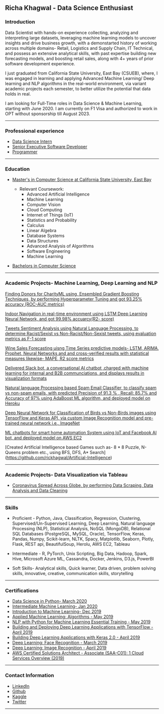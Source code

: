 ## Richa Khagwal - Data Science Enthusiast

### Introduction

Data Scientist with hands-on experience collecting, analyzing and interpreting large datasets, leveraging machine learning models to uncover insights and drive business growth, with a demonstarted history of working across multiple domains- Retail, Logistics and Supply Chain, IT Technical, and possess an extensive analytical skills, with past expertise building new forecasting models, and boosting retail sales, along with 4+ years of prior software development experience. 

I just graduated from California State University, East Bay (CSUEB), where, I was engaged in learning and applying Advanced Machine Learning/ Deep learning and NLP algorithms in the real-world environment, via variant academic projects each semester, to better utilize the potential that data holds in real.

I am looking for Full-Time roles in Data Science & Machine Learning, starting with June 2020. I am currently on F1 Visa and authorized to work in OPT without sponsorship till August 2023.

---

### Professional experience

- [Data Science Intern](https://www.thewinegroup.com/)
- [Senior Executive Software Developer](https://www.bata.in/)
- [Programmer](https://nrlm.gov.in/)

---

### Education

- [Master's in Computer Science at California State University, East Bay](https://catalog.csueastbay.edu/preview_program.php?catoid=19&poid=7757)
  - Relevant Coursework:
    * Advanced Artificial Intelligence
    * Machine Learning
    * Computer Vision
    * Cloud Computing
    * Internet of Things (IoT)
    * Statistics and Probability
    * Calculus
    * Linear Algebra
    * Database Systems
    * Data Structures
    * Advanced Analysis of Algorithms
    * Software Engineering
    * Machine Learning
    
- [Bachelors in Computer Science](http://www.rtu.ac.in/RTU/)

---


### Academic Projects- Machine Learning, Deep Learning and NLP

   [Finding Donors for CharityML using, Ensembled Gradient Boosting Techniques, by performing Hyperparameter Tuning and got 93.25% accuracy (ROC-AUC metrics)](https://github.com/rickhagwal/Finding-Donors-for-CharityML)
    
   [Indoor Navigation in real-time environment using LSTM Deep Learning Neural Network, and got 99.98% accuarcy(R2- score)](https://github.com/rickhagwal/Indoor-Navigation)
    
   [Tweets Sentiment Analysis using Natural Language Processing, to determine Racist/Sexist vs Non-Racist/Non-Sexist tweets, using evaluation metrics as F-1 score ](https://github.com/rickhagwal/Tweets-Semantic-Analysis)
    
   [Wine Sales Forecasting uisng Time Series predictive models- LSTM, ARIMA, Prophet, Neural Networks and and cross-verified results with statistical measures likewise- MAPE, R2 score metrics](https://github.com/rickhagwal/Wine-Forecasting-and-Chatbot)
    
   [Delivered Slack bot, a conversational AI chatbot ,charged with machine learning for internal and B2B communciations, and displays results in visualization formats](https://github.com/rickhagwal/Wine-Forecasting-and-Chatbot)
    
   [Natural language Processing based Spam Email Classifier, to classify spam vs non-spam emails, with predicted Precision of 91.3 % , Recall: 85.7%  and Accuracy of 97% using AdaBoost ML algorithm, and deployed model on Heroku ](https://github.com/rickhagwal/NLP-Spam-Email-Classifier)

   [Deep Neural Network for Classification of Birds vs Non-Birds images using TensorFlow and Keras API, via custom Image Recognition model and pre-trained neural network i.e., ImageNet](https://github.com/rickhagwal/Image-Recognition-using-Deep-Learning/tree/Image-Recognition)
    
   [ML chatbots for smart home automation System using IoT and Facebook AI bot, and deployed model on AWS EC2](https://github.com/rickhagwal/IOT-Academic-Project)
    
   [Created Artificial Intelligence based Games such as- 8 * 8 Puzzle, N-Queens problem etc., using BFS, DFS, A* Search] (https://github.com/rickhagwal/Artificial-Intelligence)
    
 
---

### Academic Projects- Data Visualization via Tableau

- [Coronavirus Spread Across Globe, by performing Data Scraping, Data Analysis and Data Cleaning](https://public.tableau.com/profile/richa7025#!/vizhome/Coronavirus_static/CoronavirusTimingacrossweb/)

---

### Skills

 - Proficient -  Python, Java, Classification, Regression, Clustering, Supervised/Un-Supervised Learning, Deep Learning, Natural language Processing (NLP), Statistical Analysis,  NoSQL (MongoDB), Relational SQL Databases (PostgreSQL, MySQL, Oracle), TensorFlow, Keras, Pandas, Numpy, Scikit-learn, NLTK, Spacy, Matplotlib, Seaborn, Plotly, Flask, REST api, BeautifulSoup, Herolu, AWS EC2, Tableau

 - Intermediate - R, PyTorch, Unix Scripting, Big Data, Hadoop, Spark, Hive, Microsoft Azure ML, Cassandra, Docker, Jenkins, D3.js, PowerBI
 
 - Soft Skills- Analytical skills, Quick learner, Data driven, problem solving skills, innovative, creative, communication skills,  storytelling

---


### Certifications

- [Data Science in Python- March 2020](https://www.coursera.org/account/accomplishments/verify/KKRG5Z4R9U74)
- [Intermediate Machine Learning- Jan 2020](https://www.kaggle.com/learn/certification/rickhagwal5/intermediate-machine-learning)
- [Introduction to Machine Learning- Dec 2019](https://www.kaggle.com/learn/certification/rickhagwal5/intro-to-machine-learning)
- [Applied Machine Learning: Algorithms - May 2019](https://github.com/rickhagwal/rickhagwal.github.io/blob/master/pdf/CertificateOfCompletion_Applied_Machine_Learning_Algorithms.pdf)
- [NLP with Python for Machine Learning Essential Training - May 2019](https://github.com/rickhagwal/rickhagwal.github.io/blob/master/pdf/CertificateOfCompletion_NLP_with_Python_for_Machine_Learning_Essential_Training.pdf)
- [Building and Deploying Deep Learning Applications with TensorFlow - April 2019](https://github.com/rickhagwal/rickhagwal.github.io/blob/master/pdf/CertificateOfCompletion_Building_and_Deploying_Deep%20Learning_Applications_with_TensorFlow.pdf)
- [Building Deep Learning Applications with Keras 2.0 - April 2019](https://github.com/rickhagwal/rickhagwal.github.io/blob/master/pdf/CertificateOfCompletion_Building_Deep_Learning_Applications_with_Keras_2.0.pdf)
- [Deep Learning: Face Recognition - March 2019](https://github.com/rickhagwal/rickhagwal.github.io/blob/master/pdf/CertificateOfCompletion_Deep_Learning_Face_Recognition.pdf)
- [Deep Learning: Image Recognition - April 2019](https://github.com/rickhagwal/rickhagwal.github.io/blob/master/pdf/CertificateOfCompletion_Deep_Learning_Image_Recognition.pdf)
- [AWS Certified Solutions Architect - Associate (SAA-C01): 1 Cloud Services Overview (2019)](https://github.com/rickhagwal/rickhagwal.github.io/blob/master/pdf/CertificateOfCompletion_AWS%20Certified%20Solutions%20Architect.pdf)



---

### Contact Information

- [LinkedIn](https://www.linkedin.com/in/richa-khagwal-903474172/)
- [Github](https://github.com/rickhagwal)
- [Kaggle](https://www.kaggle.com/rickhagwal5)
- [Twitter](https://twitter.com/Richa61042835)


---
